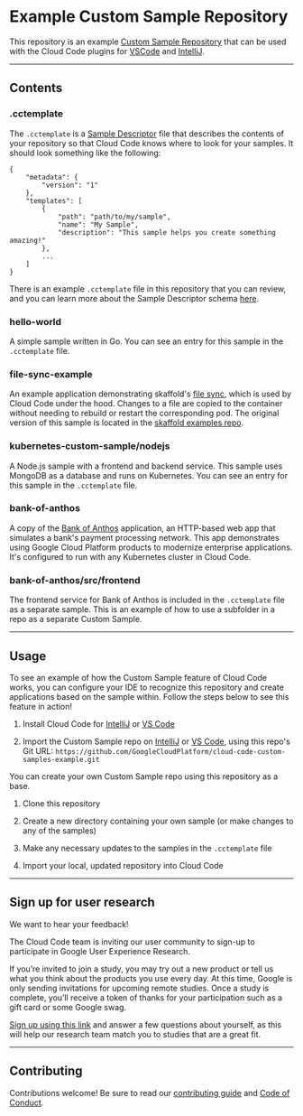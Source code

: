 # Example Custom Sample Repository

This repository is an example [Custom Sample Repository](https://cloud.google.com/code/docs/vscode/set-up-template-repo?utm_source=ext&utm_medium=partner&utm_campaign=CDR_kri_gcp_cloudcodereadmes_012521&utm_content=-) that can be used with the Cloud Code plugins for [VSCode](https://cloud.google.com/code/docs/vscode/quickstart?utm_source=ext&utm_medium=partner&utm_campaign=CDR_kri_gcp_cloudcodereadmes_012521&utm_content=-) and [IntelliJ](https://cloud.google.com/code/docs/intellij/quickstart?utm_source=ext&utm_medium=partner&utm_campaign=CDR_kri_gcp_cloudcodereadmes_012521&utm_content=-).

--- 
## Contents

### .cctemplate
The `.cctemplate` is a [Sample Descriptor](https://cloud.google.com/code/docs/intellij/set-up-template-repo#template_descriptor_schema) file that describes the contents of your repository so that Cloud Code knows where to look for your samples. It should look something like the following:

```
{
    "metadata": {
        "version": "1"
    },
    "templates": [
        {
            "path": "path/to/my/sample",
            "name": "My Sample",
            "description": "This sample helps you create something amazing!"
        },
        ...
    ]
}
```

There is an example `.cctemplate` file in this repository that you can review, and you can learn more about the Sample Descriptor schema [here](https://cloud.google.com/code/docs/vscode/set-up-template-repo#template_descriptor_schema).

### hello-world

A simple sample written in Go. You can see an entry for this sample in the `.cctemplate` file.

### file-sync-example

An example application demonstrating skaffold's [file sync](https://skaffold.dev/docs/pipeline-stages/filesync/), which is used by Cloud Code under the hood. Changes to a file are copied to the container without needing to rebuild or restart the corresponding pod. The original version of this sample is located in the [skaffold examples repo](https://github.com/GoogleContainerTools/skaffold/examples/hot-reload). 

### kubernetes-custom-sample/nodejs

A Node.js sample with a frontend and backend service. This sample uses MongoDB as a database and runs on Kubernetes. You can see an entry for this sample in the `.cctemplate` file.

### bank-of-anthos

A copy of the [Bank of Anthos](https://github.com/GoogleCloudPlatform/bank-of-anthos) application, an HTTP-based web app that simulates a bank's payment processing network. This app demonstrates using Google Cloud Platform products to modernize enterprise applications. It's configured to run with any Kubernetes cluster in Cloud Code.

### bank-of-anthos/src/frontend

The frontend service for Bank of Anthos is included in the `.cctemplate` file as a separate sample. This is an example of how to use a subfolder in a repo as a separate Custom Sample.

---

## Usage

To see an example of how the Custom Sample feature of Cloud Code works, you can configure your IDE to recognize this repository and create applications based on the sample within. Follow the steps below to see this feature in action!

1. Install Cloud Code for [IntelliJ](https://cloud.google.com/code/docs/intellij/install?utm_source=ext&utm_medium=partner&utm_campaign=CDR_kri_gcp_cloudcodereadmes_012521&utm_content=-) or [VS Code](https://cloud.google.com/code/docs/vscode/install?utm_source=ext&utm_medium=partner&utm_campaign=CDR_kri_gcp_cloudcodereadmes_012521&utm_content=-)

2. Import the Custom Sample repo on [IntelliJ](https://cloud.google.com/code/docs/intellij/create-app-from-custom-template?utm_source=ext&utm_medium=partner&utm_campaign=CDR_kri_gcp_cloudcodereadmes_012521&utm_content=-) or [VS Code](https://cloud.google.com/code/docs/vscode/create-app-from-custom-template?utm_source=ext&utm_medium=partner&utm_campaign=CDR_kri_gcp_cloudcodereadmes_012521&utm_content=-), using this repo's Git URL: `https://github.com/GoogleCloudPlatform/cloud-code-custom-samples-example.git`

You can create your own Custom Sample repo using this repository as a base.

1. Clone this repository

2. Create a new directory containing your own sample (or make changes to any of the samples)

3. Make any necessary updates to the samples in the `.cctemplate` file 

4. Import your local, updated repository into Cloud Code  


--- 

## Sign up for user research

We want to hear your feedback!

The Cloud Code team is inviting our user community to sign-up to participate in Google User Experience Research. 

If you’re invited to join a study, you may try out a new product or tell us what you think about the products you use every day. At this time, Google is only sending invitations for upcoming remote studies. Once a study is complete, you’ll receive a token of thanks for your participation such as a gift card or some Google swag. 

[Sign up using this link](https://google.qualtrics.com/jfe/form/SV_4Me7SiMewdvVYhL?reserved=1&utm_source=In-product&Q_Language=en&utm_medium=own_prd&utm_campaign=Q1&productTag=clou&campaignDate=January2021&referral_code=UXbT481079) and answer a few questions about yourself, as this will help our research team match you to studies that are a great fit.

---
## Contributing

Contributions welcome! Be sure to read our [contributing guide](./docs/contributing.md) and [Code of Conduct](./docs/code-of-conduct.md).
